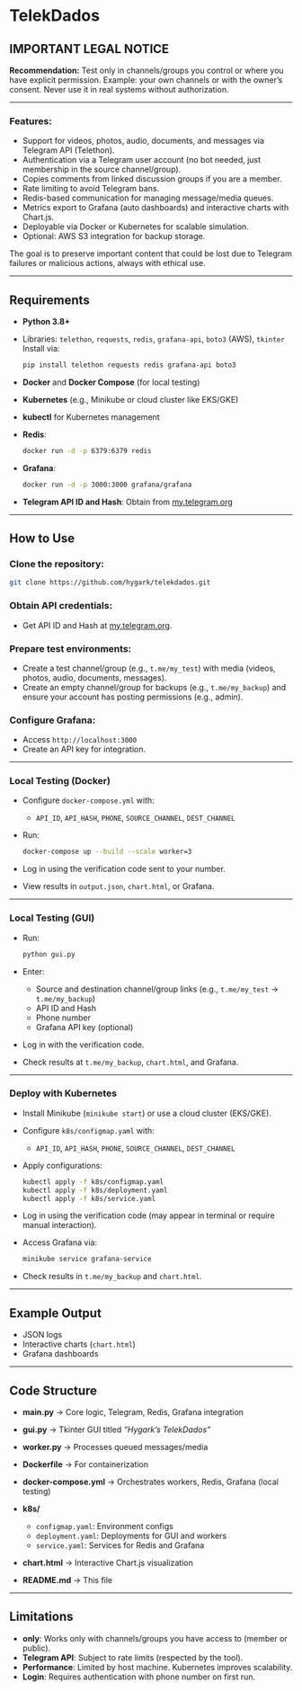 # TelekDados

## IMPORTANT LEGAL NOTICE

**Recommendation:** Test only in channels/groups you control or where you have explicit permission. Example: your own channels or with the owner’s consent. Never use it in real systems without authorization.

---

### Features:

* Support for videos, photos, audio, documents, and messages via Telegram API (Telethon).
* Authentication via a Telegram user account (no bot needed, just membership in the source channel/group).
* Copies comments from linked discussion groups if you are a member.
* Rate limiting to avoid Telegram bans.
* Redis-based communication for managing message/media queues.
* Metrics export to Grafana (auto dashboards) and interactive charts with Chart.js.
* Deployable via Docker or Kubernetes for scalable simulation.
* Optional: AWS S3 integration for backup storage.

The goal is to preserve important content that could be lost due to Telegram failures or malicious actions, always with ethical use.

---

## Requirements

* **Python 3.8+**
* Libraries: `telethon`, `requests`, `redis`, `grafana-api`, `boto3` (AWS), `tkinter`
  Install via:

  ```bash
  pip install telethon requests redis grafana-api boto3
  ```
* **Docker** and **Docker Compose** (for local testing)
* **Kubernetes** (e.g., Minikube or cloud cluster like EKS/GKE)
* **kubectl** for Kubernetes management
* **Redis**:

  ```bash
  docker run -d -p 6379:6379 redis
  ```
* **Grafana**:

  ```bash
  docker run -d -p 3000:3000 grafana/grafana
  ```
* **Telegram API ID and Hash**: Obtain from [my.telegram.org](https://my.telegram.org)

---

## How to Use

### Clone the repository:

```bash
git clone https://github.com/hygark/telekdados.git
```

### Obtain API credentials:

* Get API ID and Hash at [my.telegram.org](https://my.telegram.org).

### Prepare test environments:

* Create a test channel/group (e.g., `t.me/my_test`) with media (videos, photos, audio, documents, messages).
* Create an empty channel/group for backups (e.g., `t.me/my_backup`) and ensure your account has posting permissions (e.g., admin).

### Configure Grafana:

* Access `http://localhost:3000`
* Create an API key for integration.

---

### Local Testing (Docker)

* Configure `docker-compose.yml` with:

  * `API_ID`, `API_HASH`, `PHONE`, `SOURCE_CHANNEL`, `DEST_CHANNEL`
* Run:

  ```bash
  docker-compose up --build --scale worker=3
  ```
* Log in using the verification code sent to your number.
* View results in `output.json`, `chart.html`, or Grafana.

---

### Local Testing (GUI)

* Run:

  ```bash
  python gui.py
  ```
* Enter:

  * Source and destination channel/group links (e.g., `t.me/my_test` → `t.me/my_backup`)
  * API ID and Hash
  * Phone number
  * Grafana API key (optional)
* Log in with the verification code.
* Check results at `t.me/my_backup`, `chart.html`, and Grafana.

---

### Deploy with Kubernetes

* Install Minikube (`minikube start`) or use a cloud cluster (EKS/GKE).
* Configure `k8s/configmap.yaml` with:

  * `API_ID`, `API_HASH`, `PHONE`, `SOURCE_CHANNEL`, `DEST_CHANNEL`
* Apply configurations:

  ```bash
  kubectl apply -f k8s/configmap.yaml
  kubectl apply -f k8s/deployment.yaml
  kubectl apply -f k8s/service.yaml
  ```
* Log in using the verification code (may appear in terminal or require manual interaction).
* Access Grafana via:

  ```bash
  minikube service grafana-service
  ```
* Check results in `t.me/my_backup` and `chart.html`.

---

## Example Output

* JSON logs
* Interactive charts (`chart.html`)
* Grafana dashboards

---

## Code Structure

* **main.py** → Core logic, Telegram, Redis, Grafana integration
* **gui.py** → Tkinter GUI titled *“Hygark’s TelekDados”*
* **worker.py** → Processes queued messages/media
* **Dockerfile** → For containerization
* **docker-compose.yml** → Orchestrates workers, Redis, Grafana (local testing)
* **k8s/**

  * `configmap.yaml`: Environment configs
  * `deployment.yaml`: Deployments for GUI and workers
  * `service.yaml`: Services for Redis and Grafana
* **chart.html** → Interactive Chart.js visualization
* **README.md** → This file

---

## Limitations

* **only**: Works only with channels/groups you have access to (member or public).
* **Telegram API**: Subject to rate limits (respected by the tool).
* **Performance**: Limited by host machine. Kubernetes improves scalability.
* **Login**: Requires authentication with phone number on first run.

